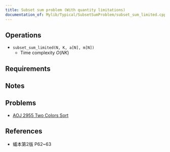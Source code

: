 ```yaml
---
title: Subset sum problem (With quantity limitations)
documentation_of: Mylib/Typical/SubsetSumProblem/subset_sum_limited.cpp
---
```


## Operations

- `subset_sum_limited(N, K, a[N], m[N])`
	- Time complexity $O(NK)$

## Requirements

## Notes

## Problems

- [AOJ 2955 Two Colors Sort](http://judge.u-aizu.ac.jp/onlinejudge/description.jsp?id=2955)

## References

- 蟻本第2版 P62~63
